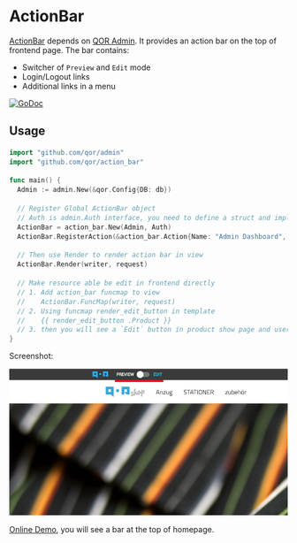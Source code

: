 # ActionBar

[ActionBar](https://github.com/qor/action_bar) depends on [QOR Admin](../chapter2/setup.md). It provides an action bar on the top of frontend page. The bar contains:

* Switcher of `Preview` and `Edit` mode
* Login/Logout links
* Additional links in a menu

[![GoDoc](https://godoc.org/github.com/qor/action_bar?status.svg)](https://godoc.org/github.com/qor/action_bar)

## Usage

```go
import "github.com/qor/admin"
import "github.com/qor/action_bar"

func main() {
  Admin := admin.New(&qor.Config{DB: db})

  // Register Global ActionBar object
  // Auth is admin.Auth interface, you need to define a struct and implements interface's functions
  ActionBar = action_bar.New(Admin, Auth)
  ActionBar.RegisterAction(&action_bar.Action{Name: "Admin Dashboard", Link: "/admin"})

  // Then use Render to render action bar in view
  ActionBar.Render(writer, request)

  // Make resource able be edit in frontend directly
  // 1. Add action_bar funcmap to view
  //    ActionBar.FuncMap(writer, request)
  // 2. Using funcmap render_edit_button in template
  //    {{ render_edit_button .Product }}
  // 3. then you will see a `Edit` button in product show page and user could edit product' info in frontend
}

```

Screenshot:

![actionbar](actionbar-demo.png)

[Online Demo](http://demo.getqor.com/), you will see a bar at the top of homepage.
